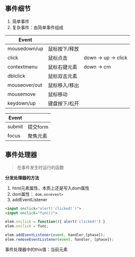 ## 事件细节

1. 简单事件
2. 复杂事件：由简单事件组成

| Event         |               |                     |
| ------------- | ------------- | ------------------- |
| mousedown/up  | 鼠标按下/释放 |                     |
| click         | 鼠标点击      | down -> up -> click |
| contextmenu   | 鼠标右键元素  | down -> cm          |
| dblclick      | 鼠标双击元素  |                     |
| mouseover/out | 鼠标移入/移出 |                     |
| mousemove     | 鼠标移动      |                     |
| keydown/up    | 键盘按下/松开 |                     |



| Event  |          |
| ------ | -------- |
| submit | 提交form |
| focus  | 聚焦元素 |

## 事件处理器

> 在事件发生时运行的函数

**分发处理器的方法**

1. html元素属性，本质上还是写入dom属性
2. dom属性： `dom.on<event>`
3. addEventListener

```html
<input onclick="alert('clicked!')">
<input onclick="func()">
```

```js
elem.onclick = function(){ alert('clicked!') }
elem.onclick = func;
```

```js
elem.addEventListener(event, handler,[phase]);
elem.removeEventListener(event, handler, [phase]);
```





事件处理器中的this值：当前元素